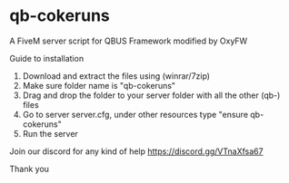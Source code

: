# qb-cokeruns
A FiveM server script for QBUS Framework modified by OxyFW

Guide to installation 

1. Download and extract the files using (winrar/7zip)
2. Make sure folder name is "qb-cokeruns"
3. Drag and drop the folder to your server folder with all the other (qb-) files 
4. Go to server server.cfg, under other resources type "ensure qb-cokeruns"
5. Run the server

Join our discord for any kind of help
https://discord.gg/VTnaXfsa67

Thank you
